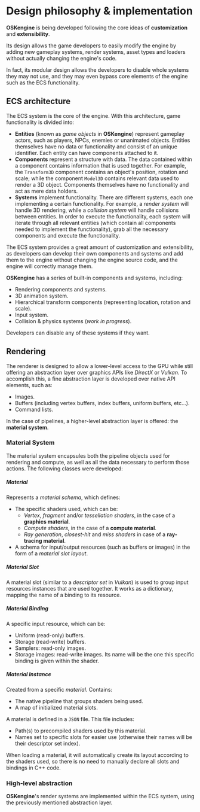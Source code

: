 # Design philosophy & implementation

**OSKengine** is being developed following the core ideas of **customization** and **extensibility**. 

Its design allows the game developers to easily modify the engine by adding new gameplay systems, render systems, asset types and loaders without actually changing the engine's code.

In fact, its modular design allows the developers to disable whole systems they may not use, and they may even bypass core elements of the engine such as the ECS functionality.

## ECS architecture

The ECS system is the core of the engine. With this architecture, game functionality is divided into:
- **Entities** (known as *game objects* in **OSKengine**) represent gameplay actors, such as players, NPCs, enemies or unanimated objects. Entities themselves have no data or functionality and consist of an unique identifier.
Each entity can have components attached to it.
- **Components** represent a structure with data. The data contained within a component contains information that is used together. For example, the `Transform3D` component contains an object's position, rotation and scale; while the component `Model3D` contains relevant data used to render a 3D object.
Components themselves have no functionality and act as mere data holders.
- **Systems** implement functionality. There are different systems, each one implementing a certain functionality. For example, a *render system* will handle 3D rendering, while a *collision system* will handle collisions between entities.
In order to execute the functionality, each system will iterate through all relevant entities (which contain all components needed to implement the functionality), grab all the necessary components and execute the functionality.

The ECS system provides a great amount of customization and extensibility, as developers can develop their own components and systems and add them to the engine without changing the engine source code, and the engine will correctly manage them. 

**OSKengine** has a series of built-in components and systems, including:
- Rendering components and systems.
- 3D animation system.
- Hierarchical transform components (representing location, rotation and scale).
- Input system.
- Collision & physics systems (*work in progress*).

Developers can disable any of these systems if they want.

## Rendering

The renderer is designed to allow a lower-level access to the GPU while still offering an abstraction layer over graphics APIs like *DirectX* or *Vulkan*.
To accomplish this, a fine abstraction layer is developed over native API elements, such as:
- Images.
- Buffers (including vertex buffers, index buffers, uniform buffers, etc...).
- Command lists.

In the case of pipelines, a higher-level abstraction layer is offered: the **material system**.

### Material System

The material system encapsules both the pipeline objects used for rendering and compute, as well as all the data necessary to perform those actions.
The following classes were developed:

##### Material
Represents a *material schema*, which defines:
- The specific shaders used, which can be:
    - *Vertex*, *fragment* and/or *tessellation shaders*, in the case of a **graphics material**.
    - *Compute shaders*, in the case of a **compute material**.
    - *Ray generation*, *closest-hit* and *miss shaders* in case of a **ray-tracing material**.
- A schema for input/output resources (such as buffers or images) in the form of a *material slot layout*.

##### Material Slot
A material slot (similar to a *descriptor set* in *Vulkan*) is used to group input resources instances that are used together.
It works as a dictionary, mapping the name of a binding to its resource.

##### Material Binding
A specific input resource, which can be:
- Uniform (read-only) buffers.
- Storage (read-write) buffers.
- Samplers: read-only images.
- Storage images: read-write images.
Its name will be the one this specific binding is given within the shader.

##### Material Instance
Created from a specific *material*. Contains:
- The native pipeline that groups shaders being used.
- A map of initialized material slots.


A material is defined in a `JSON` file. This file includes:
- Path(s) to precompiled shaders used by this material.
- Names set to specific slots for easier use (otherwise their names will be their descriptor set index).

When loading a material, it will automatically create its layout according to the shaders used, so there is no need to manually declare all slots and bindings in C++ code.

### High-level abstraction

**OSKengine**'s render systems are implemented within the ECS system, using the previously mentioned abstraction layer.
